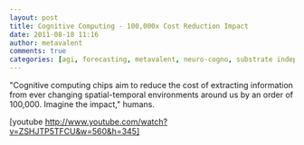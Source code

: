 ```yaml
---
layout: post
title: Cognitive Computing - 100,000x Cost Reduction Impact
date: 2011-08-18 11:16
author: metavalent
comments: true
categories: [agi, forecasting, metavalent, neuro-cogno, substrate independence]
---
```

"Cognitive computing chips aim to reduce the cost of extracting information from ever changing spatial-temporal environments around us by an order of 100,000. Imagine the impact," humans.

[youtube http://www.youtube.com/watch?v=ZSHJTP5TFCU&w=560&h=345]
